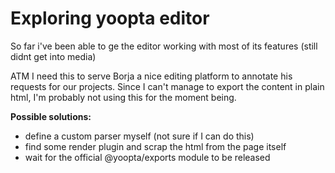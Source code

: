 # Exploring yoopta editor

So far i've been able to ge the editor working with most of its features (still didnt get into media)

ATM I need this to serve Borja a nice editing platform to annotate his requests for our projects.
Since I can't manage to export the content in plain html, I'm probably not using this for the moment being.

**Possible solutions:**
- define a custom parser myself (not sure if I can do this)
- find some render plugin and scrap the html from the page itself
- wait for the official @yoopta/exports module to be released